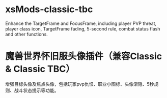 # xsMods-classic-tbc
Enhance the TargetFrame and FocusFrame, including player PVP threat, player class icon, TargetFrame fading, 5-second rule, combat status flash and other functions.

# 魔兽世界怀旧服头像插件（兼容Classic & Classic TBC）
增强目标头像及焦点头像，包括玩家pvp仇恨、职业小图标、头像渐隐、5秒规则、战斗状态提示等功能。

